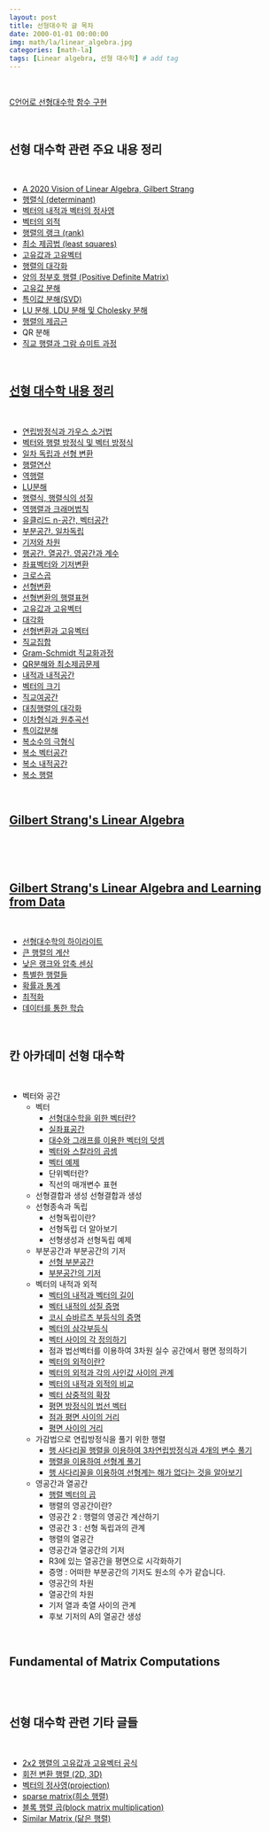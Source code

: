 ```yaml
---
layout: post
title: 선형대수학 글 목차 
date: 2000-01-01 00:00:00
img: math/la/linear_algebra.jpg
categories: [math-la] 
tags: [Linear algebra, 선형 대수학] # add tag
---
```


<br>

[C언어로 선형대수학 함수 구현](https://github.com/gaussian37/algorithm/tree/master/naive_c_linear_algebra)

<br>

## **선형 대수학 관련 주요 내용 정리**

<br>

- [A 2020 Vision of Linear Algebra, Gilbert Strang](https://gaussian37.github.io/math-la-vision_of_linear_algebra/)
- [행렬식 (determinant)]()
- [벡터의 내적과 벡터의 정사영](https://gaussian37.github.io/math-la-projection/)
- [벡터의 외적](https://gaussian37.github.io/math-la-cross_product/)
- [행렬의 랭크 (rank)](https://gaussian37.github.io/math-la-rank/)
- [최소 제곱법 (least squares)](https://gaussian37.github.io/math-la-least_squares/)
- [고유값과 고유벡터](https://gaussian37.github.io/math-la-eigenthings/)
- [행렬의 대각화](https://gaussian37.github.io/math-la-diagonalization/)
- [양의 정부호 행렬 (Positive Definite Matrix)](https://gaussian37.github.io/math-la-positive_definite_matrix/)
- [고유값 분해]()
- [특이값 분해(SVD)](https://gaussian37.github.io/math-la-svd/)
- [LU 분해, LDU 분해 및 Cholesky 분해](https://gaussian37.github.io/math-la-lu_and_cholesky_decomposition/)
- [행렬의 제곱근]()
- QR 분해
- [직교 행렬과 그람 슈미트 과정]()

<br>

## **[선형 대수학 내용 정리](https://www.aladin.co.kr/shop/wproduct.aspx?ItemId=311149787)**

<br>

- [연립방정식과 가우스 소거법]()
- [벡터와 행렬 방정식 및 벡터 방정식]()
- [일차 독립과 선형 변환]()
- [행렬연산]()	
- [역행렬]()	
- [LU분해]()	
- [행렬식, 행렬식의 성질]()	
- [역행렬과 크래머법칙]()	
- [유클리드 n-공간, 벡터공간](https://gaussian37.github.io/math-la-linekej_09/)	
- [부분공간. 일차독립](https://gaussian37.github.io/math-la-linekej_10/)	
- [기저와 차원](https://gaussian37.github.io/math-la-linekej_11/)	
- [행공간. 열공간. 영공간과 계수](https://gaussian37.github.io/math-la-linekej_12/)	
- [좌표벡터와 기저변환](https://gaussian37.github.io/math-la-linekej_13/)	
- [크로스곱](https://gaussian37.github.io/math-la-linekej_14/)	
- [선형변환]()	
- [선형변환의 행렬표현]()	
- [고유값과 고유벡터]()	
- [대각화]()	
- [선형변환과 고유벡터]()	
- [직교집합]()	
- [Gram-Schmidt 직교화과정]()	
- [QR분해와 최소제곱문제]()	
- [내적과 내적공간]()	
- [벡터의 크기]()	
- [직교여공간]()	
- [대칭행렬의 대각화]()	
- [이차형식과 원추곡선]()	
- [특이값분해]()	
- [복소수의 극형식]()	
- [복소 벡터공간]()	
- [복소 내적공간]()	
- [복소 행렬]()

<br>

## **[Gilbert Strang's Linear Algebra](https://www.amazon.com/Introduction-Linear-Algebra-Gilbert-Strang/dp/0980232775/ref=sr_1_3?keywords=gilbert+strang+linear+algebra&qid=1692433465&sprefix=gilbert+strang+l%2Caps%2C297&sr=8-3)**

<br>

<br>

<br>

## **[Gilbert Strang's Linear Algebra and Learning from Data](https://www.amazon.com/Linear-Algebra-Learning-Gilbert-Strang/dp/0692196382/ref=sr_1_1?crid=K403JIBQ32RQ&keywords=Linear+Algebra+and+Learning+from+Data&qid=1692433506&sprefix=linear+algebra+and+learning+from+data%2Caps%2C326&sr=8-1)**

<br>

- [선형대수학의 하이라이트]()
- [큰 행렬의 계산]()
- [낮은 랭크와 압축 센싱]()
- [특별한 행렬들]()
- [확률과 통계]()
- [최적화]()
- [데이터를 통한 학습]()

<br>

## **칸 아카데미 선형 대수학**

<br>

+ 벡터와 공간
    + 벡터
        + [선형대수학을 위한 벡터란?](https://gaussian37.github.io/Vector-intro-for-linear-algebra/)
        + [실좌표공간](https://gaussian37.github.io/real-coordinate/)
        + [대수와 그래프를 이용한 벡터의 덧셈](https://gaussian37.github.io/vector-addition-using-algebra-and-graph/)
        + [벡터와 스칼라의 곱셈](https://gaussian37.github.io/vector-and-scalar-multiplication/)
        + [벡터 예제](https://gaussian37.github.io/vector-example/)
        + 단위벡터란?
        + 직선의 매개변수 표현
    + 선형결합과 생성
        선형결합과 생성
    + 선형종속과 독립
        + 선형독립이란?
        + 선형독립 더 알아보기
        + 선형생성과 선형독립 예제
    + 부분공간과 부분공간의 기저
        + [선형 부분공간](https://gaussian37.github.io/linear-subspace/)
        + [부분공간의 기저](https://gaussian37.github.io/math-la-basis-of-subspace/)
    + 벡터의 내적과 외적
        + [벡터의 내적과 벡터의 길이](https://gaussian37.github.io/math-la-vector-dot-product-and-vector-length/)
        + [벡터 내적의 성질 증명](https://gaussian37.github.io/math-la-dot-product-properties/)
        + [코시 슈바르츠 부등식의 증명](https://gaussian37.github.io/math-la-Cauchy-Schwarz-inequality/)
        + [벡터의 삼각부등식](https://gaussian37.github.io/math-la-vector-triangle-inequality/)
        + [벡터 사이의 각 정의하기](https://gaussian37.github.io/math-la-defining-the-angle-between-vectors/)
        + 점과 법선벡터를 이용하여 3차원 실수 공간에서 평면 정의하기
        + [벡터의 외적이란?](https://gaussian37.github.io/math-la-cross-product/)
        + [벡터의 외적과 각의 사인값 사이의 관계](https://gaussian37.github.io/math-la-Relationship-between-cross-product-and-sin-of-angle/)
        + [벡터의 내적과 외적의 비교](https://gaussian37.github.io/math-la-Dot-and-cross-product-comparison/)
        + [벡터 삼중적의 확장](https://gaussian37.github.io/math-la-Vector-triple-product-expansion/)
        + [평면 방정식의 법선 벡터](https://gaussian37.github.io/math-la-Normal-vector-from-plane-equation/)
        + [점과 평면 사이의 거리](https://gaussian37.github.io/math-la-point-distance-to-plane/)
        + [평면 사이의 거리](https://gaussian37.github.io/math-la-distance-between-planes/)
    + 가감법으로 연립방정식을 풀기 위한 행렬
        + [행 사다리꼴 행렬을 이용하여 3차연립방정식과 4개의 변수 풀기](https://gaussian37.github.io/math-la-reduced-row-echelon-form1/)
        + [행렬을 이용하여 선형계 풀기](https://gaussian37.github.io/math-la-reduced-row-echelon-form2/)
        + [행 사다리꼴을 이용하여 선형계는 해가 없다는 것을 알아보기](https://gaussian37.github.io/math-la-reduced-row-echelon-form3/)
    + 영공간과 열공간
        + [행렬 벡터의 곱](https://gaussian37.github.io/math-la-matrix-vector-product/)
        + 행렬의 영공간이란?
        + 영공간 2 : 행렬의 영공간 계산하기
        + 영공간 3 : 선형 독립과의 관계
        + 행렬의 열공간
        + 영공간과 열공간의 기저
        + R3에 있는 열공간을 평면으로 시각화하기
        + 증명 : 어떠한 부분공간의 기저도 원소의 수가 같습니다.
        + 영공간의 차원
        + 열공간의 차원
        + 기저 열과 축열 사이의 관계
        + 후보 기저의 A의 열공간 생성
    
<br>

## **Fundamental of Matrix Computations**

<br>

<br>

## **선형 대수학 관련 기타 글들**

<br>

- [2x2 행렬의 고유값과 고유벡터 공식](https://gaussian37.github.io/math-la-2_by_2_eigen/)
- [회전 변환 행렬 (2D, 3D)](https://gaussian37.github.io/math-la-rotation_matrix/)
- [벡터의 정사영(projection)](https://gaussian37.github.io/math-la-projection/)
- [sparse matrix(희소 행렬)](https://gaussian37.github.io/math-la-sparse_matrix/)
- [블록 행렬 곱(block matrix multiplication)](https://gaussian37.github.io/math-la-block_matrix_multiplication/)
- [Similar Matrix (닮은 행렬)](https://gaussian37.github.io/math-la-similar_matrix/)